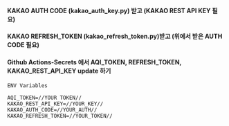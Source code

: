 #### KAKAO AUTH CODE (kakao_auth_key.py) 받고 (KAKAO REST API KEY 필요)
#### KAKAO REFRESH_TOKEN (kakao_refresh_token.py)받고 (위에서 받은 AUTH CODE 필요)
#### Github Actions-Secrets 에서 AQI_TOKEN, REFRESH_TOKEN, KAKAO_REST_API_KEY update 하기

```
ENV Variables

AQI_TOKEN=//YOUR TOKEN//
KAKAO_REST_API_KEY=//YOUR_KEY//
KAKAO_AUTH_CODE=//YOUR_AUTH//
KAKAO_REFRESH_TOKEN=//YOUR_TOKEN//
```
